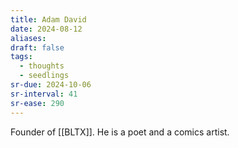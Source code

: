 ```yaml
---
title: Adam David
date: 2024-08-12
aliases: 
draft: false
tags:
  - thoughts
  - seedlings
sr-due: 2024-10-06
sr-interval: 41
sr-ease: 290
---
```

Founder of [[BLTX]]. He is a poet and a comics artist.